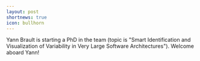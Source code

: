 ```yaml
---
layout: post
shortnews: true
icon: bullhorn
---
```


Yann Brault is starting a PhD in the team (topic is "Smart Identification and Visualization of Variability in Very Large Software Architectures"). Welcome aboard Yann!

